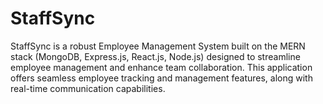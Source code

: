 # StaffSync
 StaffSync is a robust Employee Management System built on the MERN stack (MongoDB, Express.js, React.js, Node.js) designed to streamline employee management and enhance team collaboration. This application offers seamless employee tracking and management features, along with real-time communication capabilities.
